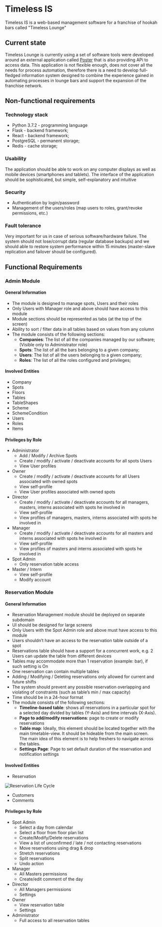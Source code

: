 # Timeless IS

Timeless IS is a web-based management software for a franchise of hookah bars called "Timeless Lounge"

## Current state

Timeless Lounge is currently using a set of software tools were developed around an external application called [Poster](https://joinposter.com/en) that is also providing APi to access data.
This application is not flexible enough, does not cover all the needs for process automation, therefore there is a need to develop full-fledged information system designed to combine the experience gained in automating processes in lounge bars and support the expansion of the franchise network.

## Non-functional requirements

### Technology stack

* Python 3.7.2 - programming language
* Flask - backend framework;
* React - backend framework;
* PostgreSQL - permanent storage;
* Redis - cache storage;

### Usability

The application should be able to work on any computer displays as well as mobile devices (smartphones and tablets). The interface of the application should be sophisticated, but simple, self-explanatory and intuitive

### Security

* Authentication by login/password
* Management of the users/roles (map users to roles, grant/revoke permissions, etc.)

### Fault tolerance

Very important for us in case of serious software/hardware failure. The system should not lose/corrupt data (regular database backups) and we should able to restore system performance within 15 minutes (master-slave replication and failover should be configured).

## Functional Requirements

### Admin Module

#### General Information

* The module is designed to manage spots, Users and their roles
* Only Users with Manager role and above should have access to this module
* Module sections should be represented as tabs (at the top of the screen)
* Ability to sort / filter data in all tables based on values ​​from any column
* The module consists of the following sections:
  * **Companies**: The list of all the companies managed by our software; (Visible only to Administrator role)
  * **Spots**: The list of all the bars belonging to a given company;
  * **Users**: The list of all the users belonging to a given company;
  * **Roles**: The list of all the roles configured and privileges;

#### Involved Entities

* Company
* Spots
* Floors
* Tables
* TableShapes
* Scheme
* SchemeCondition
* Users
* Roles
* Items

#### Privileges by Role

* Administrator
  * Add / Modify / Archive Spots
  * Create / modify / activate / deactivate accounts for all spots Users
  * View User profiles
* Owner
  * Create / modify / activate / deactivate accounts for all Users associated with owned spots
  * View self-profile
  * View User profiles associated with owned spots
* Director
  * Create / modify / activate / deactivate accounts for all managers, masters, interns associated with spots he involved in
  * View self-profile
  * View profiles of managers, masters, interns associated with spots he involved in
* Manager
  * Create / modify / activate / deactivate accounts for all masters and interns associated with spots he involved in
  * View self-profile
  * View profiles of masters and interns associated with spots he involved in
* Spot Admin
  * Only reservation table access
* Master / Intern
  * View self-profile
  * Modify account

### Reservation Module

#### General Information

* Reservation Management module should be deployed on separate subdomain
* UI should be designed for large screens
* Only Users with the Spot Admin role and above must have access to this module
* Users shouldn’t have an access to the reservation table outside of a spot
* Reservations table should have a support for a concurrent work, e.g. 2 Users can update the table from different devices
* Tables may accommodate more than 1 reservation (example: bar), if such setting is On
* One reservation can contain multiple tables
* Adding / Modifying / Deleting reservations only allowed for current and future shifts
* The system should prevent any possible reservation overlapping and violating of constraints (such as table’s min / max capacity)
* Time should be in a 24-hour format
* The module consists of the following sections:
  * **Timeline-based table**: shows all reservations in a particular spot for a selected day divided by tables (Y-Axis) and time intervals (X-Axis).
  * **Page to add/modify reservations**: page to create or modify reservations
  * **Table map**: Ideally, this element should be located together with the main timetable-view. It should be hideable from the main screen. The main idea of this element is to help freshers to navigate across the tables.
  * **Settings Page**: Page to set default duration of the reservation and notification settings

#### Involved Entities

* Reservation

![Reservation Life Cycle](https://drive.google.com/file/d/1TK7qZoj7DB68BI48PlLHac4LxkBTAc56/view)

* Customers
* Comments

#### Privileges by Role

* Spot Admin
  * Select a day from calendar
  * Select a floor from floor plan list
  * Create/Modify/Delete reservations
  * View a list of unconfirmed / late / not contacting reservations
  * Move reservations using drag & drop
  * Stretch reservations
  * Split reservations
  * Undo action
* Manager
  * All Masters permissions
  * Create/edit comment of the day
* Director
  * All Managers permissions
  * Settings
* Owner
  * View reservation table
  * Settings
* Administrator
  * Full access to all reservation tables
